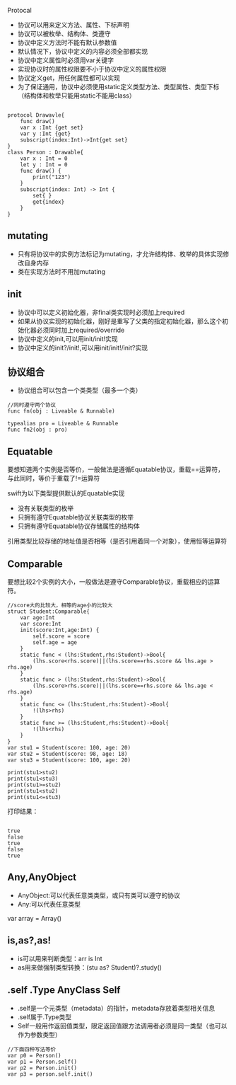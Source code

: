 Protocal

* 协议可以用来定义方法、属性、下标声明
* 协议可以被枚举、结构体、类遵守
* 协议中定义方法时不能有默认参数值
* 默认情况下，协议中定义的内容必须全部都实现
* 协议中定义属性时必须用var关键字
* 实现协议时的属性权限要不小于协议中定义的属性权限
* 协议定义get，用任何属性都可以实现
* 为了保证通用，协议中必须使用static定义类型方法、类型属性、类型下标（结构体和枚举只能用static不能用class）

```

protocol Drawavle{
    func draw()
    var x :Int {get set}
    var y :Int {get}
    subscript(index:Int)->Int{get set}
}
class Person : Drawable{
    var x : Int = 0
    let y : Int = 0
    func draw() {
        print("123")
    }
    subscript(index: Int) -> Int {
        set{ }
        get{index}
    }
}
```

## mutating
* 只有将协议中的实例方法标记为mutating，才允许结构体、枚举的具体实现修改自身内存
* 类在实现方法时不用加mutating

## init
* 协议中可以定义初始化器，非final类实现时必须加上required
* 如果从协议实现的初始化器，刚好是重写了父类的指定初始化器，那么这个初始化器必须同时加上required/override
* 协议中定义的init,可以用init/init!实现
* 协议中定义的init?/init!,可以用init/init!/init?实现


## 协议组合

* 协议组合可以包含一个类类型（最多一个类）

```
//同时遵守两个协议
func fn(obj : Liveable & Runnable)

typealias pro = Liveable & Runnable
func fn2(obj : pro)

```

## Equatable

要想知道两个实例是否等价，一般做法是遵循Equatable协议，重载==运算符，与此同时，等价于重载了!=运算符

swift为以下类型提供默认的Equatable实现

* 没有关联类型的枚举
* 只拥有遵守Equatable协议关联类型的枚举
* 只拥有遵守Equatable协议存储属性的结构体

引用类型比较存储的地址值是否相等（是否引用着同一个对象），使用恒等运算符


## Comparable

要想比较2个实例的大小，一般做法是遵守Comparable协议，重载相应的运算符。

```
//score大的比较大，相等的age小的比较大
struct Student:Comparable{
    var age:Int
    var score:Int
    init(score:Int,age:Int) {
        self.score = score
        self.age = age
    }
    static func < (lhs:Student,rhs:Student)->Bool{
        (lhs.score<rhs.score)||(lhs.score==rhs.score && lhs.age > rhs.age)
    }
    static func > (lhs:Student,rhs:Student)->Bool{
        (lhs.score>rhs.score)||(lhs.score==rhs.score && lhs.age < rhs.age)
    }
    static func <= (lhs:Student,rhs:Student)->Bool{
        !(lhs>rhs)
    }
    static func >= (lhs:Student,rhs:Student)->Bool{
        !(lhs<rhs)
    }
}
var stu1 = Student(score: 100, age: 20)
var stu2 = Student(score: 98, age: 18)
var stu3 = Student(score: 100, age: 20)

print(stu1>stu2)
print(stu1<stu3)
print(stu1>=stu2)
print(stu1<stu2)
print(stu1<=stu3)
```

打印结果：

```

true
false
true
false
true

```

## Any,AnyObject

* AnyObject:可以代表任意类类型，或只有类可以遵守的协议
* Any:可以代表任意类型

var array = Array<Any>()


## is,as?,as!

* is可以用来判断类型：arr is Int
* as用来做强制类型转换：(stu as? Student)?.study()


## .self .Type  AnyClass Self

* .self是一个元类型（metadata）的指针，metadata存放着类型相关信息
* .self属于.Type类型
* Self一般用作返回值类型，限定返回值跟方法调用者必须是同一类型（也可以作为参数类型）

```
//下面四种写法等价
var p0 = Person()
var p1 = Person.self()
var p2 = Person.init()
var p3 = person.self.init()
```